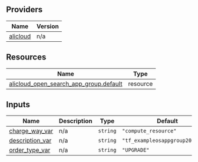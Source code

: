 <!-- BEGIN_TF_DOCS -->
## Providers

| Name | Version |
|------|---------|
| <a name="provider_alicloud"></a> [alicloud](#provider\_alicloud) | n/a |

## Resources

| Name | Type |
|------|------|
| [alicloud_open_search_app_group.default](https://registry.terraform.io/providers/hashicorp/alicloud/latest/docs/resources/open_search_app_group) | resource |

## Inputs

| Name | Description | Type | Default | Required |
|------|-------------|------|---------|:--------:|
| <a name="input_charge_way_var"></a> [charge\_way\_var](#input\_charge\_way\_var) | n/a | `string` | `"compute_resource"` | no |
| <a name="input_description_var"></a> [description\_var](#input\_description\_var) | n/a | `string` | `"tf_exampleosappgroup206_desc"` | no |
| <a name="input_order_type_var"></a> [order\_type\_var](#input\_order\_type\_var) | n/a | `string` | `"UPGRADE"` | no |
<!-- END_TF_DOCS -->    